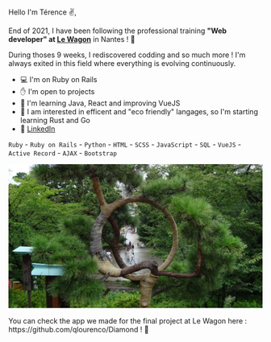 Hello I'm Térence ✌️,

End of 2021, I have been following the professional training **"Web developer" at [Le Wagon](https://www.lewagon.com/fr)** in Nantes ! :train:  

During thoses 9 weeks, I rediscovered codding and so much more ! I'm always exited in this field where everything is evolving continuously.

- 💻 I'm on Ruby on Rails
- ✋ I'm open to projects
- 📘 I'm learning Java, React and improving VueJS
- 🌱 I am interested in efficent and "eco friendly" langages, so I'm starting learning Rust and Go
- 👤 [LinkedIn](https://www.linkedin.com/in/tvn-terence/)
  
`Ruby` - `Ruby on Rails` - `Python` - `HTML` - `SCSS` - `JavaScript` - `SQL` - `VueJS` - `Active Record` - `AJAX` - `Bootstrap`

<p align="center"> <img src="https://github.com/Truong-Terence/Truong-Terence/blob/main/img/cover.jpg" alt="drawing" width="600"/> </p>
<!-- ![Cover](https://github.com/Truong-Terence/Truong-Terence/blob/main/img/cover.jpg) -->
You can check the app we made for the final project at Le Wagon here : https://github.com/qlourenco/Diamond ! 💎



